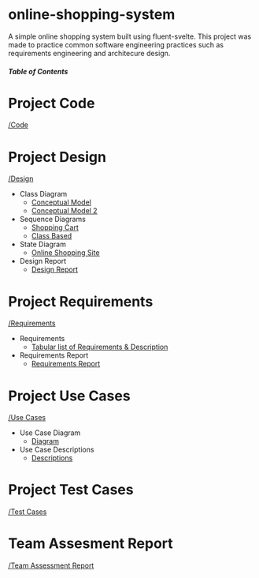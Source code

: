 # online-shopping-system
A simple online shopping system built using fluent-svelte.
This project was made to practice common software engineering practices such as requirements engineering and architecure design.

##### Table of Contents  

# Project Code
[/Code](/Code)

# Project Design
[/Design](/Design)
  - Class Diagram
    - [Conceptual Model](/Design/Class%20model.pdf)
    - [Conceptual Model 2](/Design/Conceptual%20Model2.jpg)
  - Sequence Diagrams
    - [Shopping Cart](/Design/SequenceDiagram.jpg)
    - [Class Based](/Design/Sequence%20Diagram%20Final1.jpg)
  - State Diagram
    - [Online Shopping Site](/Design/State%20Diagram%20-%20Payment.jpg)
  - Design Report
    - [Design Report](/Design/Design%20Review%20Report.pdf)

# Project Requirements
[/Requirements](/Requirements)
  - Requirements
    - [Tabular list of Requirements & Description](/Requirements/Tabular%20List%20of%20Requirements.pdf)
  - Requirements Report
    - [Requirements Report](/Requirements/Requirement%20Report.pdf)

# Project Use Cases
[/Use Cases](/Use%20Cases)
  - Use Case Diagram
    - [Diagram](/Use%20Cases/Requirement%20Diagram%20and%20Use%20Case1.jpg)
  - Use Case Descriptions
    - [Descriptions](/Use%20Cases/Use%20Case%20Description.pdf)

# Project Test Cases
[/Test Cases](/Test%20Case)

# Team Assesment Report
[/Team Assessment Report](/Team%20Assesment%20Report)
